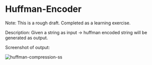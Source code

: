 # Huffman-Encoder
Note: This is a rough draft. Completed as a learning exercise.

Description: Given a string as input -> huffman encoded string will be generated as output.

Screenshot of output:

![huffman-compression-ss](https://user-images.githubusercontent.com/55122906/113456338-f8210800-93da-11eb-9412-d8504f6db6d2.PNG)
